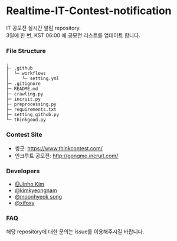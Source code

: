 # Realtime-IT-Contest-notification
IT 공모전 실시간 알림 repository.<br>
3일에 한 번, KST 06:00 에 공모전 리스트를 업데이트 합니다.

### File Structure
```shell
.
├─ .github
│  └─ workflows
│     └─ setting.yml
├─ .gitignore
├─ README.md
├─ crawling.py
├─ incruit.py
├─ preprocessing.py
├─ requirements.txt
├─ setting_github.py
└─ thinkgood.py
```

### Contest Site
* 씽굿: https://www.thinkcontest.com/
* 인크루트 공모전: http://gongmo.incruit.com/

### Developers
* [@Jinho Kim]()
* [@kimkyeongnam](https://github.com/kimkyeongnam)
* [@moonhyeok song]()
* [@xifoxy]()

### FAQ
해당 repository에 대한 문의는 issue를 이용해주시길 바랍니다.
